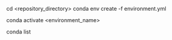 cd <repository_directory>
conda env create -f environment.yml

conda activate <environment_name>

conda list
